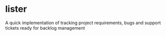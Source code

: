 # lister
A quick implementation of tracking project requirements, bugs and support tickets ready for backlog management
